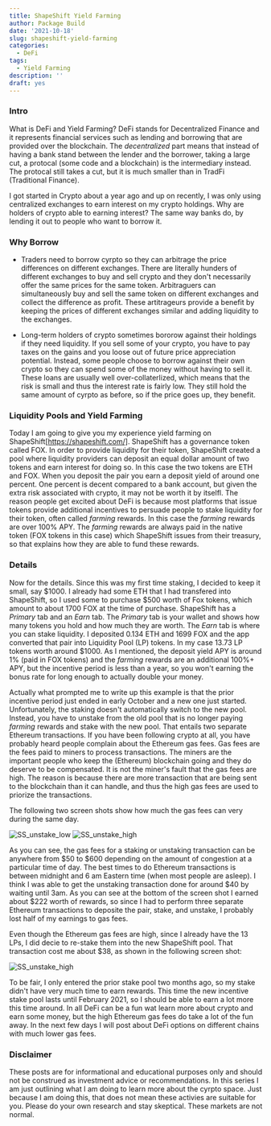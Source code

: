 ```yaml
---
title: ShapeShift Yield Farming
author: Package Build
date: '2021-10-18'
slug: shapeshift-yield-farming
categories:
  - DeFi
tags:
  - Yield Farming
description: ''
draft: yes
---
```


### Intro ###

What is DeFi and Yield Farming?  DeFi stands for Decentralized Finance and it represents financial services such as lending and borrowing that are provided over the blockchain.  The *decentralized* part means that instead of having a bank stand between the lender and the borrower, taking a large cut, a protocal (some code and a blockchain) is the intermediary instead.  The protocal still takes a cut, but it is much smaller than in TradFi (Traditional Finance).

I got started in Crypto about a year ago and up on recently, I was only using centralized exchanges to earn interest on my crypto holdings.  Why are holders of crypto able to earning interest?  The same way banks do, by lending it out to people who want to borrow  it.

### Why Borrow ###

* Traders need to borrow cyrpto so they can arbitrage the price differences on different exchanges.  There are literally hunders of different exchanges to buy and sell crypto and they don't necessarily offer the same prices for the same token.  Arbitraguers can simultaneously buy and sell the same token on different exchanges and collect the difference as profit.  These artitrageurs provide a benefit by keeping the prices of different exchanges similar and adding liquidity to the exchanges. 

* Long-term holders of crypto sometimes bororow against their holdings if they need liquidity.  If you sell some of your crypto, you have to pay taxes on the gains and you loose out of future price appreciation potential.   Instead, some people choose to borrow against their own crypto so they can spend some of the money without having to sell it.  These loans are usually well over-collaterlized, which means that the risk is small and thus the interest rate is fairly low.  They still hold the same amount of cyrpto as before, so if the price goes up, they benefit.

### Liquidity Pools and Yield Farming ###

Today I am going to give you my experience yield farming on ShapeShift[https://shapeshift.com/].  ShapeShift has a governance token called FOX.  In order to provide liquidity for their token, ShapeShift created a pool where liquidity providers can deposit an equal dollar amount of two tokens and earn interest for doing so.  In this case the two tokens are ETH and FOX.  When you deposit the pair you earn a deposit yield of around one percent.  One percent is decent compared to a bank account, but given the extra risk associated with crypto, it may not be worth it by itselfl.   The reason people get excited about DeFi is because most platforms that issue tokens provide additional incentives to persuade people to stake liquidity for their token, often called *farming* rewards.  In this case the *farming* rewards are over 100% APY.  The *farming* rewards are always paid in the native token (FOX tokens in this case) which ShapeShift issues from their treasury, so that explains how they are able to fund these rewards.

### Details ###

Now for the details.  Since this was my first time staking, I decided to keep it small, say $1000.  I already had some ETH that I had transfered into ShapeShift, so I used some to purchase $500 worth of Fox tokens, which amount to about 1700 FOX at the time of purchase.  ShapeShift has a *Primary* tab and an *Earn* tab.  The *Primary* tab is your wallet and shows how many tokens you hold and how much they are worth.  The *Earn* tab is where you can stake liquidity.  I deposited 0.134 ETH and 1699 FOX and the app converted that pair into Liquidity Pool (LP) tokens.  In my case 13.73 LP tokens worth around $1000.  As I mentioned, the deposit yield APY is around 1% (paid in FOX tokens) and the *farming* rewards are an additional 100%+ APY, but the incentive period is less than a year, so you won't earning the bonus rate for long enough to actually double your money.  

Actually what prompted me to write up this example is that the prior incentive period just ended in early October and a new one just started.  Unfortunately, the staking doesn't automatically switch to the new pool.  Instead, you have to unstake from the old pool that is no longer paying *farming* rewards and stake with the new pool.  That entails two separate Ethereum transactions.  If you have been following crypto at all, you have probably heard people complain about the Ethereum gas fees.  Gas fees are the fees paid to miners to process transactions.  The miners are the important people who keep the (Ethereum) blockchain going and they do deserve to be compensated.  It is not the miner's fault that the gas fees are high.  The reason is because there are more transaction that are being sent to the blockchain than it can handle, and thus the high gas fees are used to priorize the transactions.

The following two screen shots show how much the gas fees can very during the same day.

![SS_unstake_low](/img/SS_unstake_low.png) 
![SS_unstake_high](/img/SS_unstake_high.png) 

As you can see, the gas fees for a staking or unstaking transaction can be anywhere from $50 to $600 depending on the amount of congestion at a particular time of day.  The best times to do Ethereum transactions is between midnight and 6 am Eastern time (when most people are asleep).  I think I was able to get the unstaking transaction done for around $40 by waiting until 3am.  As you can see at the bottom of the screen shot I earned about $222 worth of rewards, so since I had to perform three separate Ethereum transactions to deposite the pair, stake, and unstake, I probably lost half of my earnings to gas fees.

Even though the Ethereum gas fees are high, since I already have the 13 LPs, I did decie to re-stake them into the new ShapeShift pool.  That transaction cost me about $38, as shown in the following screen shot:

![SS_unstake_high](/img/SS_stake.png)

To be fair, I only entered the prior stake pool two months ago, so my stake didn't have very much time to earn rewards.  This time the new incentive stake pool lasts until February 2021, so I should be able to earn a lot more this time around.  In all DeFi can be a fun wat learn more about crypto and earn some money, but the high Ethereum gas fees do take a lot of the fun away.  In the next few days I will post about DeFi options on different chains with much lower gas fees.

### Disclaimer ###

These posts are for informational and educational purposes only and should not be construed as investment advice or recommendations.  In this series I am just outlining what I am doing to learn more about the cyrpto space.  Just because I am doing this, that does not mean these activies are suitable for you.  Please do your own research and stay skeptical.  These markets are not normal.
